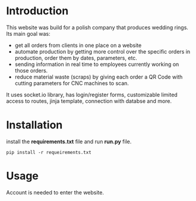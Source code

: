 # Introduction
This website was build for a polish company that produces wedding rings. Its main goal was:
- get all orders from clients in one place on a website
- automate production by getting more control over the specific orders in production, order them by dates, parameters, etc.
- sending information in real time to employees currently working on those orders.
- reduce material waste (scraps) by giving each order a QR Code with cutting parameters for CNC machines to scan.

It uses socket.io library, has login/register forms, customizable limited access to routes, jinja template, connection with databse and more.
# Installation 
install the **requirements.txt** file and run **run.py** file.
```
pip install -r requeirements.txt
```
# Usage
Account is needed to enter the website. 
